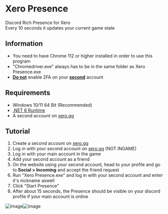 # Xero Presence
Discord Rich Presence for Xero  
Every 10 seconds it updates your current game state

## Information
- You need to have Chrome 112 or higher installed in order to use this program
- "Chromedriver.exe" always has to be in the same folder as Xero Presence.exe
- <ins>**Do not**</ins> enable 2FA on your <ins>**second**</ins> account

## Requirements
- Windows 10/11 64 Bit (Recommended)
- [.NET 6 Runtime](https://dotnet.microsoft.com/en-us/download/dotnet/6.0)
- A second account on [xero.gg](https://xero.gg)

## Tutorial
1. Create a second account on [xero.gg](https://xero.gg)
2. Log in with your second account on [xero.gg](https://xero.gg) (NOT INGAME)
3. Log in with your main account in the game
4. Add your second account as a friend
5. On the website using your second account, head to your profile and go to **Social > Incoming** and accept the friend request
6. Run "Xero Presence.exe" and log in with your second account and enter it's nickname aswell
7. Click "Start Presence"
8. After about 15 seconds, the Presence should be visible on your discord profile if your main account is online

![image](https://i.imgur.com/23G9g4n.png)![image](https://i.imgur.com/FBcolbT.png)
